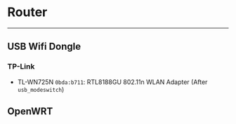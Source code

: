 # Router

-----

## USB Wifi Dongle

### TP-Link

* TL-WN725N `0bda:b711`: RTL8188GU 802.11n WLAN Adapter (After `usb_modeswitch`)

## OpenWRT
